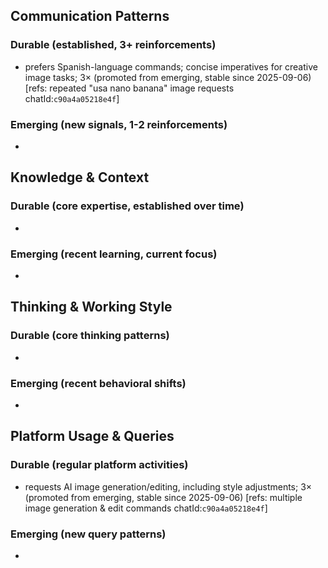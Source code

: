 ## Communication Patterns
### Durable (established, 3+ reinforcements)
- prefers Spanish-language commands; concise imperatives for creative image tasks; 3× (promoted from emerging, stable since 2025-09-06) [refs: repeated "usa nano banana" image requests chatId:`c90a4a05218e4f`]

### Emerging (new signals, 1-2 reinforcements)
- 

## Knowledge & Context
### Durable (core expertise, established over time)
- 

### Emerging (recent learning, current focus)
- 

## Thinking & Working Style
### Durable (core thinking patterns)
- 

### Emerging (recent behavioral shifts)
- 

## Platform Usage & Queries
### Durable (regular platform activities)
- requests AI image generation/editing, including style adjustments; 3× (promoted from emerging, stable since 2025-09-06) [refs: multiple image generation & edit commands chatId:`c90a4a05218e4f`]

### Emerging (new query patterns)
- 
